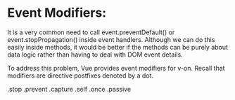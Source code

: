 Event Modifiers:
======================
It is a very common need to call event.preventDefault() or event.stopPropagation() inside event handlers. Although we can do this easily inside methods, it would be better if the methods can be purely about data logic rather than having to deal with DOM event details.

To address this problem, Vue provides event modifiers for v-on. Recall that modifiers are directive postfixes denoted by a dot.

.stop
.prevent
.capture
.self
.once
.passive

<!-- the click event's propagation will be stopped -->
<!--a v-on:click.stop="doThis"></a>

<!-- the submit event will no longer reload the page -->
<!--form v-on:submit.prevent="onSubmit"></form>

<!-- modifiers can be chained -->
<!--a v-on:click.stop.prevent="doThat"></a>

<!-- just the modifier -->
<!--form v-on:submit.prevent></form>

<!-- use capture mode when adding the event listener -->
<!-- i.e. an event targeting an inner element is handled here before being handled by that element -->
<!--div v-on:click.capture="doThis">...</div>

<!-- only trigger handler if event.target is the element itself -->
<!-- i.e. not from a child element -->
<!--div v-on:click.self="doThat">...</div>

https://vuejs.org/v2/guide/events.html#Event-Modifiers

=================================================================================================




